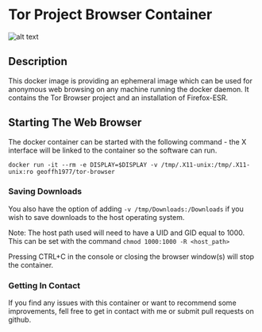 # Tor Project Browser Container #

![alt text](https://raw.githubusercontent.com/geoffh1977/tor-browser/master/images/docker-tor.png)

## Description ##
This docker image is providing an ephemeral image which can be used for anonymous web browsing on any machine running the docker daemon. It contains the Tor Browser project and an installation of Firefox-ESR.

## Starting The Web Browser ##

The docker container can be started with the following command - the X interface will be linked to the container so the software can run.

`docker run -it --rm -e DISPLAY=$DISPLAY -v /tmp/.X11-unix:/tmp/.X11-unix:ro geoffh1977/tor-browser`

### Saving Downloads ###

You also have the option of adding `-v /tmp/Downloads:/Downloads` if you wish to save downloads to the host operating system.

Note: The host path used will need to have a UID and GID equal to 1000. This can be set with the command `chmod 1000:1000 -R <host_path>`

Pressing CTRL+C in the console or closing the browser window(s) will stop the container.

### Getting In Contact ###
If you find any issues with this container or want to recommend some improvements, fell free to get in contact with me or submit pull requests on github.
